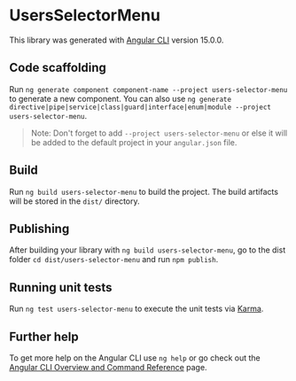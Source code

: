 # UsersSelectorMenu

This library was generated with [Angular CLI](https://github.com/angular/angular-cli) version 15.0.0.

## Code scaffolding

Run `ng generate component component-name --project users-selector-menu` to generate a new component. You can also use `ng generate directive|pipe|service|class|guard|interface|enum|module --project users-selector-menu`.
> Note: Don't forget to add `--project users-selector-menu` or else it will be added to the default project in your `angular.json` file. 

## Build

Run `ng build users-selector-menu` to build the project. The build artifacts will be stored in the `dist/` directory.

## Publishing

After building your library with `ng build users-selector-menu`, go to the dist folder `cd dist/users-selector-menu` and run `npm publish`.

## Running unit tests

Run `ng test users-selector-menu` to execute the unit tests via [Karma](https://karma-runner.github.io).

## Further help

To get more help on the Angular CLI use `ng help` or go check out the [Angular CLI Overview and Command Reference](https://angular.io/cli) page.
